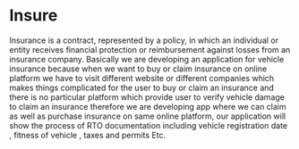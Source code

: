 # Insure

Insurance is a contract, represented by a policy, in which an individual or entity receives financial 
protection or reimbursement against losses from an insurance company. 
Basically we are developing an application for vehicle insurance because when we want to buy or 
claim insurance on online platform we have to visit different website or different companies which 
makes things complicated for the user to buy or claim an insurance and there is no particular 
platform which provide user to verify vehicle damage to claim an insurance therefore we are 
developing app where we can claim as well as purchase insurance on same online platform, our 
application will show the process of RTO documentation including vehicle registration date , 
fitness of vehicle , taxes and permits Etc.













